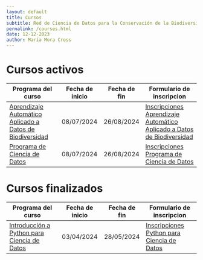 ```yaml
---
layout: default
title: Cursos
subtitle: Red de Ciencia de Datos para la Conservación de la Biodiversidad Mesoamericana
permalink: /courses.html
date: 12-12-2023
author: María Mora Cross
---
```



# Cursos activos

| Programa del curso | Fecha de inicio | Fecha de fin | Formulario de inscripcion |
| ----- | :-------------: | :----------: | ------------------------- |
| [Aprendizaje Automático Aplicado a Datos de Biodiversidad](/cursos/2024-06-machine-learning.html)  | 08/07/2024 | 26/08/2024 | [Inscripciones Aprendizaje Automático Aplicado a Datos de Biodiversidad](https://forms.gle/SojwgcUT1iN3Sn1H6) |
| [Programa de Ciencia de Datos](/formularios/invitacion-ciencia-datos.html)  | 08/07/2024 | 26/08/2024 | [Inscripciones Programa de Ciencia de Datos](https://forms.gle/VA7xoS22GckH2S396) |


# Cursos finalizados

| Programa del curso | Fecha de inicio | Fecha de fin | Formulario de inscripcion |
| ----- | :-------------: | :----------: | ------------------------- |
| [Introducción a Python para Ciencia de Datos](/cursos/2024-03-python-ciencia-datos.html)  | 03/04/2024 | 28/05/2024 | [Inscripciones Python para Ciencia de Datos](https://forms.gle/XbZCbuSoV33FiPc1A) |